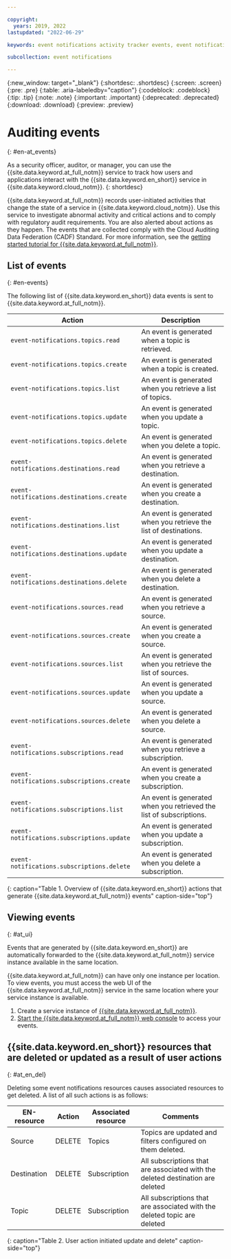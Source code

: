 ```yaml
---

copyright:
  years: 2019, 2022
lastupdated: "2022-06-29"

keywords: event notifications activity tracker events, event notifications events, event notifications audit, event notifications audit events, event notifications audit logs

subcollection: event notifications

---
```


{:new_window: target="_blank"}
{:shortdesc: .shortdesc}
{:screen: .screen}
{:pre: .pre}
{:table: .aria-labeledby="caption"}
{:codeblock: .codeblock}
{:tip: .tip}
{:note: .note}
{:important: .important}
{:deprecated: .deprecated}
{:download: .download}
{:preview: .preview}

# Auditing events
{: #en-at_events}

As a security officer, auditor, or manager, you can use the {{site.data.keyword.at_full_notm}} service to track how users and applications interact with the {{site.data.keyword.en_short}} service in {{site.data.keyword.cloud_notm}}.
{: shortdesc}

{{site.data.keyword.at_full_notm}} records user-initiated activities that change the state of a service in {{site.data.keyword.cloud_notm}}. Use this service to investigate abnormal activity and critical actions and to comply with regulatory audit requirements. You are also alerted about actions as they happen. The events that are collected comply with the Cloud Auditing Data Federation (CADF) Standard. For more information, see the [getting started tutorial for {{site.data.keyword.at_full_notm}}](/docs/activity-tracker?topic=activity-tracker-getting-started).

## List of events
{: #en-events}

The following list of {{site.data.keyword.en_short}} data events is sent to {{site.data.keyword.at_full_notm}}.


| Action             | Description      |
| -------------------| -----------------|
| `event-notifications.topics.read` | An event is generated when a topic is retrieved.|
| `event-notifications.topics.create` | An event is generated when a topic is created. |
| `event-notifications.topics.list` | An event is generated when you retrieve a list of topics.|
| `event-notifications.topics.update` | An event is generated when you update a topic.|
| `event-notifications.topics.delete` | An event is generated when you delete a topic.|
| `event-notifications.destinations.read` | An event is generated when you retrieve a destination.|
| `event-notifications.destinations.create` | An event is generated when you create a destination.|
| `event-notifications.destinations.list` | An event is generated when you retrieve the list of destinations.|
| `event-notifications.destinations.update` | An event is generated when you update a destination.|
| `event-notifications.destinations.delete` | An event is generated when you delete a destination.|
| `event-notifications.sources.read` |An event is generated when you retrieve a source. |
| `event-notifications.sources.create`|An event is generated when you create a source.|
| `event-notifications.sources.list`| An event is generated when you retrieve the list of sources. |
| `event-notifications.sources.update` |An event is generated when you update a source.|
| `event-notifications.sources.delete` | An event is generated when you delete a source. |
| `event-notifications.subscriptions.read` | An event is generated when you retrieve a subscription. |
| `event-notifications.subscriptions.create` | An event is generated when you create a subscription.|
| `event-notifications.subscriptions.list` | An event is generated when you retrieved the list of subscriptions.|
| `event-notifications.subscriptions.update` | An event is generated when you update a subscription.|
| `event-notifications.subscriptions.delete` | An event is generated when you delete a subscription.|
{: caption="Table 1. Overview of {{site.data.keyword.en_short}} actions that generate {{site.data.keyword.at_full_notm}} events" caption-side="top"}


## Viewing events
{: #at_ui}

Events that are generated by {{site.data.keyword.en_short}} are automatically forwarded to the {{site.data.keyword.at_full_notm}} service instance available in the same location.

{{site.data.keyword.at_full_notm}} can have only one instance per location. To view events, you must access the web UI of the {{site.data.keyword.at_full_notm}} service in the same location where your service instance is available.

1. Create a service instance of [{{site.data.keyword.at_full_notm}}](/docs/activity-tracker?topic=activity-tracker-getting-started).
2. [Start the {{site.data.keyword.at_full_notm}} web console](/docs/activity-tracker?topic=activity-tracker-launch) to access your events.

## {{site.data.keyword.en_short}} resources that are deleted or updated as a result of user actions
{: #at_en_del}

Deleting some event notifications resources causes associated resources to get deleted. A list of all such actions is as follows:

| EN-resource| Action| Associated resource|Comments |
|----------- |-------|--------------------|---------|
|Source|DELETE|Topics| Topics are updated and filters configured on them deleted.|
|Destination|DELETE|Subscription|All subscriptions that are associated with the deleted destination are deleted |
|Topic|DELETE|Subscription|All subscriptions that are associated with the deleted topic are deleted|
{: caption="Table 2. User action initiated update and delete" caption-side="top"}

